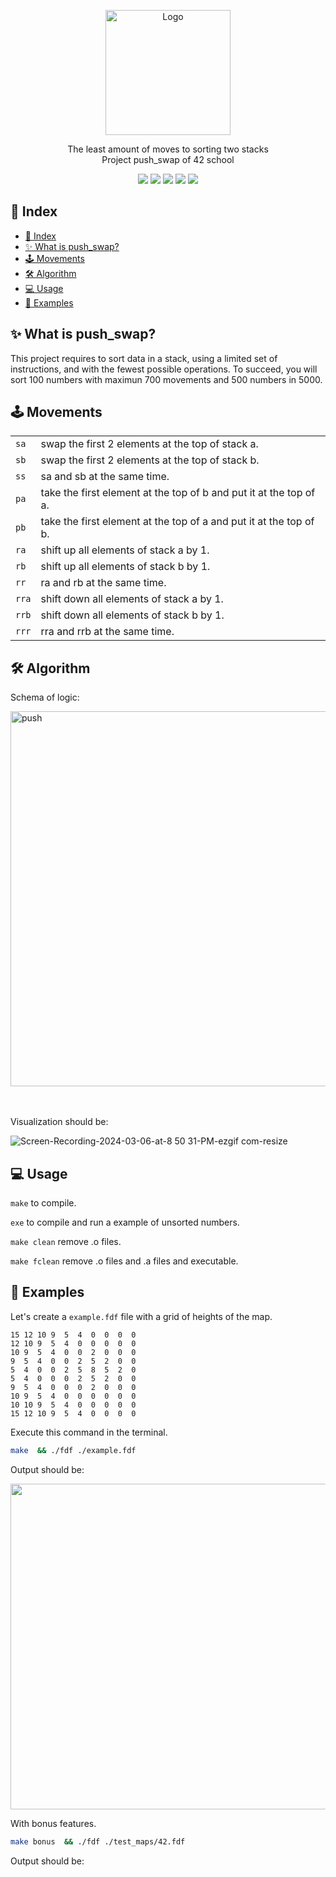 <p align="center">
  <a>
    <img src="https://upload.wikimedia.org/wikipedia/commons/thumb/8/8d/42_Logo.svg/1200px-42_Logo.svg.png" alt="Logo" width="200" height="200">
  </a>

  <p align="center">
    The least amount of moves to sorting two stacks<br>
    Project push_swap of 42 school
    <br />
	</p>
</p>

<p align="center">
  <img src="https://img.shields.io/badge/Makefile-8A2BE2">
  <img src="https://img.shields.io/badge/C-4682B4">
  <img src="https://img.shields.io/badge/Shell-2E8B57">
  <img src="https://img.shields.io/badge/Gcc-00FF00">
  <img src="https://img.shields.io/badge/AppKit-2E8B57">
  
</p>

## &#x1F4CC; Index 
- [📌 Index](#-index)
- [✨ What is push\_swap?](#-what-is-push_swap)
- [🕹 Movements](#-movements)
- [🛠 Algorithm](#-algorithm)
- [💻 Usage](#-usage)
- [📖 Examples](#-examples)

## &#x2728; What is push_swap?

This project requires to sort data in a stack, using a limited set of instructions, and with the fewest possible operations. To succeed, you will sort 100 numbers with maximun 700 movements and 500 numbers in 5000.
			
## 🕹 Movements

| | |
|---|---|
|`sa`| swap the first 2 elements at the top of stack a.|
|`sb`|  swap the first 2 elements at the top of stack b.|
|`ss`| sa and sb at the same time.|
|`pa`| take the first element at the top of b and put it at the top of a. |
|`pb`| take the first element at the top of a and put it at the top of b. |
|`ra`| shift up all elements of stack a by 1. |
|`rb`| shift up all elements of stack b by 1. |
|`rr`| ra and rb at the same time. |
|`rra`| shift down all elements of stack a by 1. |
|`rrb`|shift down all elements of stack b by 1. |
|`rrr`|rra and rrb at the same time. |

## &#x1F6E0; Algorithm

Schema of logic:


<img src="https://github.com/vcereced/push_swap/assets/120835200/8eacd016-1c5c-4ab6-a111-9ebf4c27ce3d" alt="push" width="600">


<br /><br />
Visualization should be:


![Screen-Recording-2024-03-06-at-8 50 31-PM-ezgif com-resize](https://github.com/vcereced/push_swap/assets/120835200/a3e789b9-3a6f-49b6-ac31-58482bc2d87c)



## &#x1F4BB; Usage

`make` to compile.

`exe` to compile and run a example of unsorted numbers.

`make clean` remove .o files.

`make fclean` remove .o files and .a files and executable.

## &#x1F4D6; Examples

Let's create a ``example.fdf`` file with a grid of heights of the map.

```
15 12 10 9  5  4  0  0  0  0
12 10 9  5  4  0  0  0  0  0
10 9  5  4  0  0  2  0  0  0
9  5  4  0  0  2  5  2  0  0
5  4  0  0  2  5  8  5  2  0
5  4  0  0  0  2  5  2  0  0
9  5  4  0  0  0  2  0  0  0
10 9  5  4  0  0  0  0  0  0
10 10 9  5  4  0  0  0  0  0
15 12 10 9  5  4  0  0  0  0
```
Execute this command in the terminal.

```bash
make  && ./fdf ./example.fdf 
```
Output should be:

<img width="521" src="https://github.com/vcereced/fdf/assets/120835200/355e7150-8a12-4849-983e-38bcc1bdc5ea">

With bonus features.
```bash
make bonus  && ./fdf ./test_maps/42.fdf 
```
Output should be:

